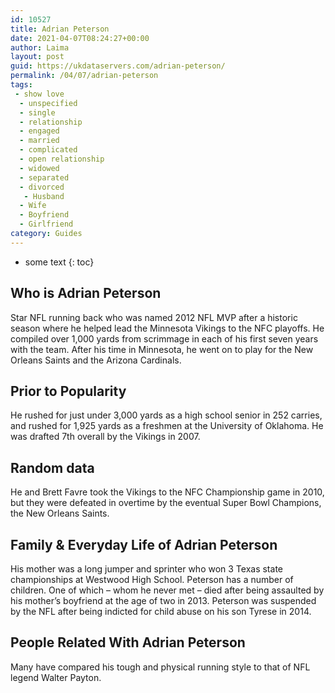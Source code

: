 ```yaml
---
id: 10527
title: Adrian Peterson
date: 2021-04-07T08:24:27+00:00
author: Laima
layout: post
guid: https://ukdataservers.com/adrian-peterson/
permalink: /04/07/adrian-peterson
tags:
 - show love
  - unspecified
  - single
  - relationship
  - engaged
  - married
  - complicated
  - open relationship
  - widowed
  - separated
  - divorced
   - Husband
  - Wife
  - Boyfriend
  - Girlfriend
category: Guides
---
```


* some text
{: toc}


## Who is Adrian Peterson
                  
                  
                  
Star NFL running back who was named 2012 NFL MVP after a historic season where he helped lead the Minnesota Vikings to the NFC playoffs. He compiled over 1,000 yards from scrimmage in each of his first seven years with the team. After his time in Minnesota, he went on to play for the New Orleans Saints and the Arizona Cardinals. 
                  
              
            
              
            
                
                
                
## Prior to Popularity
                  
                  
                  
He rushed for just under 3,000 yards as a high school senior in 252 carries, and rushed for 1,925 yards as a freshmen at the University of Oklahoma. He was drafted 7th overall by the Vikings in 2007. 
                  
              
            
              
            
                
                
                
## Random data
                  
                  
                  
He and Brett Favre took the Vikings to the NFC Championship game in 2010, but they were defeated in overtime by the eventual Super Bowl Champions, the New Orleans Saints.
                  
              
            
              
            
                
                
                
## Family & Everyday Life of Adrian Peterson
                  
                  
                  
His mother was a long jumper and sprinter who won 3 Texas state championships at Westwood High School. Peterson has a number of children. One of which &#8211; whom he never met &#8211; died after being assaulted by his mother&#8217;s boyfriend at the age of two in 2013. Peterson was suspended by the NFL after being indicted for child abuse on his son Tyrese in 2014.
                  
              
            
              
            
                
                
                
## People Related With Adrian Peterson
                  
                  
                  
Many have compared his tough and physical running style to that of NFL legend Walter Payton.
                  
              
            
              
            
                
              
            
              
              
            
            
              
            
          
          
          